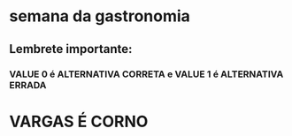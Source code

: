 # semana da gastronomia

## Lembrete importante:

### VALUE 0 é ALTERNATIVA CORRETA e VALUE 1 é ALTERNATIVA ERRADA


# VARGAS É CORNO
